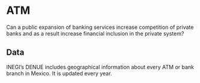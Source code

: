 
<!-- README.md is generated from README.Rmd. Please edit that file -->

# ATM

<!-- badges: start -->
<!-- badges: end -->

Can a public expansion of banking services increase competition of
private banks and as a result increase financial inclusion in the
private system?

## Data

INEGI’s DENUE includes geographical information about every ATM or bank
branch in Mexico. It is updated every year.
